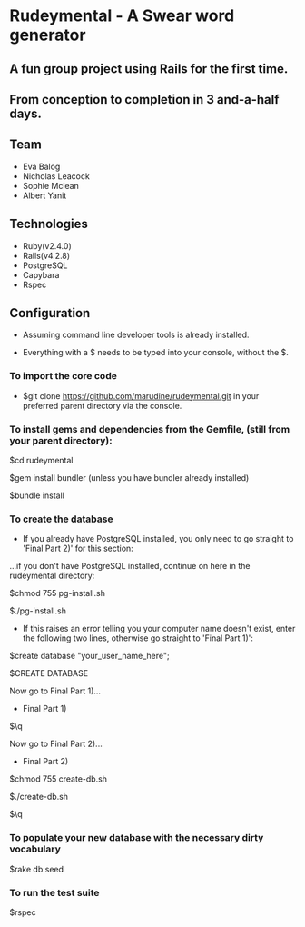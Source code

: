 # Rudeymental - A Swear word generator

## A fun group project using Rails for the first time.
## From conception to completion in 3 and-a-half days.

## Team

- Eva Balog
- Nicholas Leacock
- Sophie Mclean
- Albert Yanit


## Technologies

- Ruby(v2.4.0)
- Rails(v4.2.8)
- PostgreSQL
- Capybara
- Rspec


## Configuration

- Assuming command line developer tools is already installed.

- Everything with a $ needs to be typed into your console, without the $.


### To import the core code

- $git clone https://github.com/marudine/rudeymental.git in your preferred parent directory via the console.

### To install gems and dependencies from the Gemfile, (still from your parent directory):

$cd rudeymental

$gem install bundler (unless you have bundler already installed)

$bundle install


### To create the database

- If you already have PostgreSQL installed, you only need to go straight to 'Final Part 2)' for this section:

...if you don't have PostgreSQL installed, continue on here in the rudeymental directory:

$chmod 755 pg-install.sh

$./pg-install.sh

- If this raises an error telling you your computer name doesn't exist, enter the following two lines, otherwise go straight to 'Final Part 1)':

$create database "your_user_name_here";

$CREATE DATABASE

Now go to Final Part 1)...


- Final Part 1)  

$\q

Now go to Final Part 2)...


- Final Part 2)

$chmod 755 create-db.sh

$./create-db.sh

$\q


### To populate your new database with the necessary dirty vocabulary

$rake db:seed


### To run the test suite

$rspec
